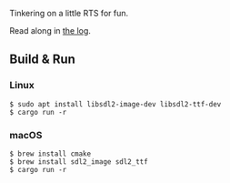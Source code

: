 Tinkering on a little RTS for fun.

Read along in [the log](LOG.md).

## Build & Run

### Linux
```
$ sudo apt install libsdl2-image-dev libsdl2-ttf-dev
$ cargo run -r
```

### macOS
```
$ brew install cmake
$ brew install sdl2_image sdl2_ttf
$ cargo run -r
```
